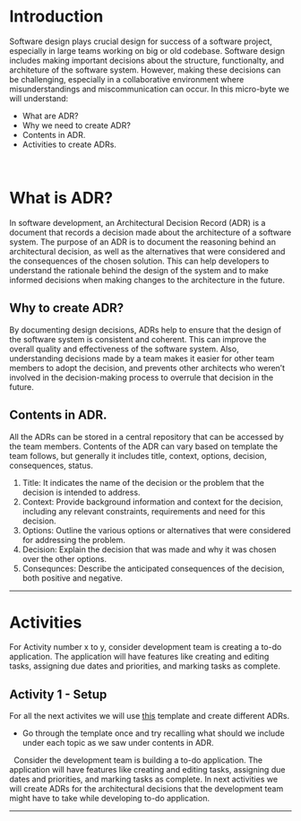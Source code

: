 # Introduction

Software design plays crucial design for success of a software project, especially in large teams working on big or old codebase. Software design includes making important decisions about the structure, functionalty, and architeture of the software system. However, making these decisions can be challenging, especially in a collaborative environment where misunderstandings and miscommunication can occur.
In this micro-byte we will understand:

- What are ADR?
- Why we need to create ADR?
- Contents in ADR.
- Activities to create ADRs.

&nbsp;

# What is ADR?

In software development, an Architectural Decision Record (ADR) is a document that records a decision made about the architecture of a software system. The purpose of an ADR is to document the reasoning behind an architectural decision, as well as the alternatives that were considered and the consequences of the chosen solution. This can help developers to understand the rationale behind the design of the system and to make informed decisions when making changes to the architecture in the future.

## Why to create ADR?

By documenting design decisions, ADRs help to ensure that the design of the software system is consistent and coherent. This can improve the overall quality and effectiveness of the software system.
Also, understanding decisions made by a team makes it easier for other team members to adopt the decision, and prevents other architects who weren’t involved in the decision-making process to overrule that decision in the future.

## Contents in ADR.

All the ADRs can be stored in a central repository that can be accessed by the team members. Contents of the ADR can vary based on template the team follows, but generally it includes title, context, options, decision, consequences, status.

1. Title: It indicates the name of the decision or the problem that the decision is intended to address.
2. Context: Provide background information and context for the decision, including any relevant constraints, requirements and need for this decision.
3. Options: Outline the various options or alternatives that were considered for addressing the problem.
4. Decision: Explain the decision that was made and why it was chosen over the other options.
5. Consequnces: Describe the anticipated consequences of the decision, both positive and negative.

---

# Activities

For Activity number x to y, consider development team is creating a to-do application. The application will have features like creating and editing tasks, assigning due dates and priorities, and marking tasks as complete.

## Activity 1 - Setup

For all the next activites we will use [this](code/TEMPLATE.md) template and create different ADRs.

- Go through the template once and try recalling what should we include under each topic as we saw under contents in ADR.

&nbsp;
Consider the development team is building a to-do application. The application will have features like creating and editing tasks, assigning due dates and priorities, and marking tasks as complete.
In next activities we will create ADRs for the architectural decisions that the development team might have to take while developing to-do application.

---
